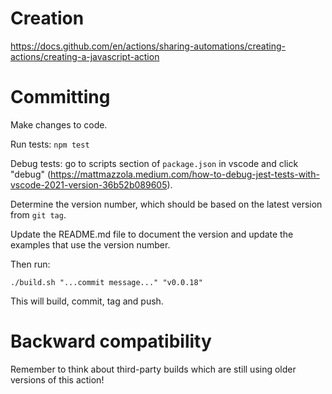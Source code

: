 # Creation

https://docs.github.com/en/actions/sharing-automations/creating-actions/creating-a-javascript-action

# Committing

Make changes to code. 

Run tests: `npm test`

Debug tests: go to scripts section of `package.json` in vscode and click "debug" (https://mattmazzola.medium.com/how-to-debug-jest-tests-with-vscode-2021-version-36b52b089605).

Determine the version number, which should be based on the latest version from `git tag`.

Update the README.md file to document the version and update the examples that use the version number.

Then run:

    ./build.sh "...commit message..." "v0.0.18"

This will build, commit, tag and push.

# Backward compatibility

Remember to think about third-party builds which are still using older versions of this action!

